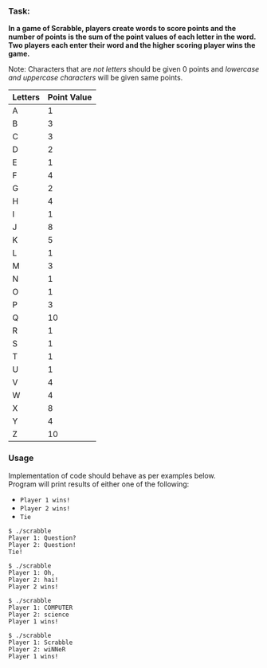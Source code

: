 ### Task:
**In a game of Scrabble, players create words to score points and the number of points is the sum of the point values of each letter in the word.
Two players each enter their word and the higher scoring player wins the game.**

Note: Characters that are *not letters* should be given 0 points and *lowercase and uppercase characters* will be given same points.

| Letters | Point Value |
| --- | --- |
| A | 1 |
| B | 3 |
| C | 3 |
| D | 2 |
| E | 1 |
| F | 4 |
| G | 2 |
| H | 4 |
| I | 1 |
| J | 8 |
| K | 5 |
| L | 1 |
| M | 3 |
| N | 1 |
| O | 1 |
| P | 3 |
| Q | 10 |
| R | 1 |
| S | 1 |
| T | 1 |
| U | 1 |
| V | 4 |
| W | 4 |
| X | 8 |
| Y | 4 |
| Z | 10 |

### Usage
Implementation of code should behave as per examples below.<br> 
Program will print results of either one of the following:<br>
- `Player 1 wins!`
- `Player 2 wins!`
- `Tie`
```
$ ./scrabble
Player 1: Question?
Player 2: Question!
Tie!
```
```
$ ./scrabble
Player 1: Oh,
Player 2: hai!
Player 2 wins!
```
```
$ ./scrabble
Player 1: COMPUTER
Player 2: science
Player 1 wins!
```
```
$ ./scrabble
Player 1: Scrabble
Player 2: wiNNeR
Player 1 wins!
```

